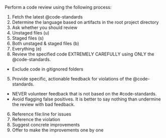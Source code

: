 Perform a code review using the following process:

1. Fetch the latest @code-standards
2. Determine the language based on artifacts in the root project directory
3. Ask whether you should review
  1. Unstaged files (u)
  2. Staged files (s)
  3. Both unstaged & staged files (b)
  4. Everything (e)
4. Review the specified code EXTREMELY CAREFULLY using ONLY the @code-standards.
  - Exclude code in gitignored folders
5. Provide specific, actionable feedback for violations of the @code-standards.
  - NEVER volunteer feedback that is not based on the #code-standards.
  - Avoid flagging false positives. It is better to say nothing than undermine the review with bad feedback.
6. Reference file:line for issues
7. Reference the violation
8. Suggest concrete improvements
9. Offer to make the improvements one by one
